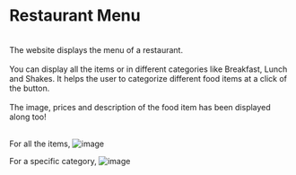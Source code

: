 # Restaurant Menu
<br>
The website displays the menu of a restaurant.
<br>
<br>
You can display all the items or in different categories like Breakfast, Lunch and Shakes. It helps the user to categorize different food items at a click of the button.
<br>
<br>
The image, prices and description of the food item has been displayed along too! <br><br>

For all the items,
![image](https://github.com/Ikshu-Jain27/Restaurant-Menu-React/assets/120514956/04439dcb-6efb-4855-86c0-21f80eb70715)

For a specific category,
![image](https://github.com/Ikshu-Jain27/Restaurant-Menu-React/assets/120514956/3e8d9466-fde9-45cd-884f-a93de81dbca8)
